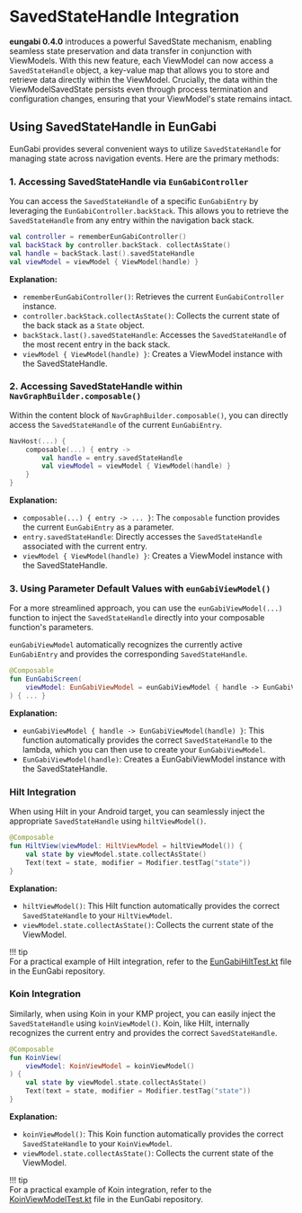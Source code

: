 # SavedStateHandle Integration

**eungabi 0.4.0** introduces a powerful SavedState mechanism, enabling seamless state preservation and data transfer in conjunction with ViewModels. With this new feature, each ViewModel can now access a `SavedStateHandle` object, a key-value map that allows you to store and retrieve data directly within the ViewModel.
Crucially, the data within the ViewModelSavedState persists even through process termination and configuration changes, ensuring that your ViewModel's state remains intact.

## Using SavedStateHandle in EunGabi

EunGabi provides several convenient ways to utilize `SavedStateHandle` for managing state across navigation events. Here are the primary methods:

### 1. Accessing SavedStateHandle via `EunGabiController`

You can access the `SavedStateHandle` of a specific `EunGabiEntry` by leveraging the `EunGabiController.backStack`. This allows you to retrieve the `SavedStateHandle` from any entry within the navigation back stack.
```kotlin
val controller = rememberEunGabiController()
val backStack by controller.backStack. collectAsState()
val handle = backStack.last().savedStateHandle 
val viewModel = viewModel { ViewModel(handle) }
```

**Explanation:**  
* `rememberEunGabiController()`: Retrieves the current `EunGabiController` instance.  
* `controller.backStack.collectAsState()`: Collects the current state of the back stack as a `State` object.  
* `backStack.last().savedStateHandle`: Accesses the `SavedStateHandle` of the most recent entry in the back stack.  
* `viewModel { ViewModel(handle) }`: Creates a ViewModel instance with the SavedStateHandle.  



### 2. Accessing SavedStateHandle within `NavGraphBuilder.composable()`

Within the content block of `NavGraphBuilder.composable()`, you can directly access the `SavedStateHandle` of the current `EunGabiEntry`.
```kotlin 
NavHost(...) { 
	composable(...) { entry -> 
		val handle = entry.savedStateHandle
		val viewModel = viewModel { ViewModel(handle) } 
	}
}
```

**Explanation:**

* `composable(...) { entry -> ... }`: The `composable` function provides the current `EunGabiEntry` as a parameter.
* `entry.savedStateHandle`: Directly accesses the `SavedStateHandle` associated with the current entry.
* `viewModel { ViewModel(handle) }`: Creates a ViewModel instance with the SavedStateHandle.

### 3. Using Parameter Default Values with `eunGabiViewModel()`

For a more streamlined approach, you can use the `eunGabiViewModel(...)` function to inject the `SavedStateHandle` directly into your composable function's parameters.

`eunGabiViewModel` automatically recognizes the currently active `EunGabiEntry` and provides the corresponding `SavedStateHandle`.

```kotlin
@Composable 
fun EunGabiScreen( 
	viewModel: EunGabiViewModel = eunGabiViewModel { handle -> EunGabiViewModel(handle) }
) { ... }
```

**Explanation:**

* `eunGabiViewModel { handle -> EunGabiViewModel(handle) }`: This function automatically provides the correct `SavedStateHandle` to the lambda, which you can then use to create your `EunGabiViewModel`.
* `EunGabiViewModel(handle)`: Creates a EunGabiViewModel instance with the SavedStateHandle.

### Hilt Integration

When using Hilt in your Android target, you can seamlessly inject the appropriate `SavedStateHandle` using `hiltViewModel()`.

```kotlin
@Composable  
fun HiltView(viewModel: HiltViewModel = hiltViewModel()) {  
    val state by viewModel.state.collectAsState()  
    Text(text = state, modifier = Modifier.testTag("state"))  
}
```
**Explanation:**

* `hiltViewModel()`: This Hilt function automatically provides the correct `SavedStateHandle` to your `HiltViewModel`.
* `viewModel.state.collectAsState()`: Collects the current state of the ViewModel.

!!! tip  
    For a practical example of Hilt integration, refer to the [EunGabiHiltTest.kt](https://github.com/easternkite/eungabi/blob/main/androidApp/src/androidTest/kotlin/com/easternkite/eungabi/android/EunGabiHiltTest.kt) file in the EunGabi repository.

### Koin Integration

Similarly, when using Koin in your KMP project, you can easily inject the `SavedStateHandle` using `koinViewModel()`. Koin, like Hilt, internally recognizes the current entry and provides the correct `SavedStateHandle`.

```kotlin
@Composable  
fun KoinView(  
    viewModel: KoinViewModel = koinViewModel()  
) {  
    val state by viewModel.state.collectAsState()  
    Text(text = state, modifier = Modifier.testTag("state"))  
}
```

**Explanation:**

* `koinViewModel()`: This Koin function automatically provides the correct `SavedStateHandle` to your `KoinViewModel`.
* `viewModel.state.collectAsState()`: Collects the current state of the ViewModel.

!!! tip  
    For a practical example of Koin integration, refer to the [KoinViewModelTest.kt](https://github.com/easternkite/eungabi/blob/main/shared/src/desktopTest/kotlin/com/easternkite/eungabi/KoinViewModelTest.kt) file in the EunGabi repository.  
